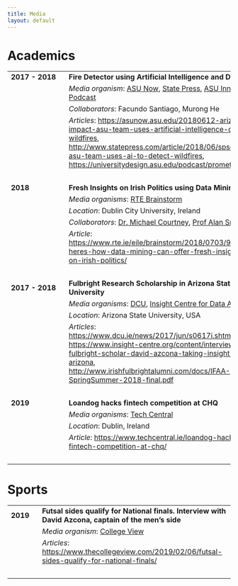 ```yaml
---
title: Media
layout: default
---
```

# Academics
|||
|---|---|
| <div style="display: inline-block;white-space: nowrap;">**2017 - 2018**&nbsp;&nbsp;&nbsp;</div> | **Fire Detector using Artificial Intelligence and Drones** |
|| *Media organism*: [ASU Now][asu_now], [State Press][state_press], [ASU Innovation Podcast](https://universitydesign.asu.edu/podcast/) |
|| *Collaborators*: Facundo Santiago, Murong He |
|| *Articles*: https://asunow.asu.edu/20180612-arizona-impact-asu-team-uses-artificial-intelligence-detect-wildfires, <br/>http://www.statepress.com/article/2018/06/spscience-asu-team-uses-ai-to-detect-wildfires, <br/>https://universitydesign.asu.edu/podcast/prometheus |
| &nbsp; ||
| **2018** | **Fresh Insights on Irish Politics using Data Mining** |
|| *Media organisms*: [RTE Brainstorm][brainstorm] |
|| *Location*: Dublin City University, Ireland |
|| *Collaborators*: [Dr. Michael Courtney](https://twitter.com/DrMCourtney), [Prof Alan Smeaton](https://twitter.com/asmeaton) |
|| *Article*: https://www.rte.ie/eile/brainstorm/2018/0703/975980-heres-how-data-mining-can-offer-fresh-insights-on-irish-politics/ |
| &nbsp; ||
| **2017 - 2018** | **Fulbright Research Scholarship in Arizona State University** |
|| *Media organisms*: [DCU][dcu], [Insight Centre for Data Analytics][insight] |
|| *Location*: Arizona State University, USA |
|| *Articles*: https://www.dcu.ie/news/2017/jun/s0617i.shtml, <br/>https://www.insight-centre.org/content/interview-fulbright-scholar-david-azcona-taking-insight-arizona, <br/>http://www.irishfulbrightalumni.com/docs/IFAA-SpringSummer-2018-final.pdf |
| &nbsp; ||
| **2019** | **Loandog hacks fintech competition at CHQ** |
|| *Media organisms*: [Tech Central][techcentral] |
|| *Location*: Dublin, Ireland |
|| *Article*: https://www.techcentral.ie/loandog-hacks-fintech-competition-at-chq/ |
| &nbsp; ||

# Sports
|||
|---|---|
| <div style="display: inline-block;white-space: nowrap;">**2019**&nbsp;&nbsp;&nbsp;</div> | **Futsal sides qualify for National finals. Interview with David Azcona, captain of the men’s side** |
|| *Media organism*: [College View](https://www.thecollegeview.com) |
|| *Articles*: https://www.thecollegeview.com/2019/02/06/futsal-sides-qualify-for-national-finals/ |
| &nbsp; ||

[asu_now]: https://asunow.asu.edu/
[state_press]: http://www.statepress.com/
[brainstorm]: https://www.rte.ie/eile/brainstorm/
[dcu]: https://www.dcu.ie/
[insight]: https://www.insight-centre.org
[techcentral]: https://www.techcentral.ie